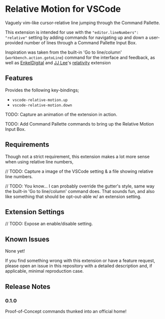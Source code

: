 # Relative Motion for VSCode

Vaguely vim-like cursor-relative line jumping through the Command Pallette.

This extension is intended for use with the `"editor.lineNumbers": "relative"` setting by adding commands for navigating up and down a user-provided number of lines through a Command Pallette Input Box.

Inspiration was taken from the built-in 'Go to line/column' (`workbench.action.gotoLine`) command for the interface and feedback, as well as [EnkelDigital] and [JJ Lee]'s [relativity] extension

[relativity]: https://marketplace.visualstudio.com/items?itemName=EnkelDigital.relativity
[EnkelDigital]: https://github.com/Enkel-Digital/
[JJ Lee]: https://github.com/Jaimeloeuf

## Features

Provides the following key-bindings;
- `vscode-relative-motion.up`
- `vscode-relative-motion.down`

TODO: Capture an animation of the extension in action.

TODO: Add Command Pallette commands to bring up the Relative Motion Input Box.

<!-- \!\[feature X\]\(images/feature-x.png\) -->

## Requirements

Though not a strict requirement, this extension makes a lot more sense when using relative line numbers,

// TODO: Capture a image of the VSCode setting & a file showing relative line numbers.

// TODO: You know... I can probably override the gutter's style, same way the built-in 'Go to line/column' command does. That sounds fun, and also like something that should be opt-out-able w/ an extension setting.

## Extension Settings

// TODO: Expose an enable/disable setting.

<!-- This extension contributes the following settings:

* `myExtension.enable`: Enable/disable this extension.
* `myExtension.thing`: Set to `blah` to do something. -->

## Known Issues

None yet!

If you find something wrong with this extension or have a feature request, please open an issue in this repository with a detailed description and, if applicable, minimal reproduction case.

## Release Notes

### 0.1.0

Proof-of-Concept commands thunked into an official home!
